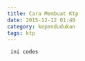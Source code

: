 ```yaml
---
title: Cara Membuat Ktp
date: 2015-12-12 01:40
category: kependudukan
tags: ktp
---
```

```
 ini codes
```
